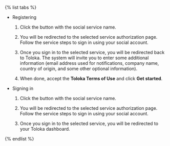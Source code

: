 {% list tabs %}

- Registering

  1. Click the button with the social service name.

  1. You will be redirected to the selected service authorization page. Follow the service steps to sign in using your social account.

  1. Once you sign in to the selected service, you will be redirected back to Toloka. The system will invite you to enter some additional information (email address used for notifications, company name, country of origin, and some other optional information).

  1. When done, accept the **Toloka Terms of Use** and click **Get started**.

- Signing in

  1. Click the button with the social service name.

  1. You will be redirected to the selected service authorization page. Follow the service steps to sign in using your social account.

  1. Once you sign in to the selected service, you will be redirected to your Toloka dashboard.

{% endlist %}